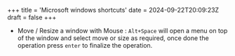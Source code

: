 +++
title = 'Microsoft windows shortcuts'
date = 2024-09-22T20:09:23Z
draft = false
+++

- Move / Resize a window with Mouse : `Alt+Space` will open a menu on top of the window and select move or size as required, once done the operation press `enter` to finalize the operation.
